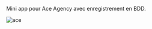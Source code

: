 Mini app pour Ace Agency avec enregistrement en BDD.

![ace](https://github.com/Jisse7/aceAgencyBDD/assets/105201176/11c4d7d9-af3b-4097-8833-4faf11bf2f87)

